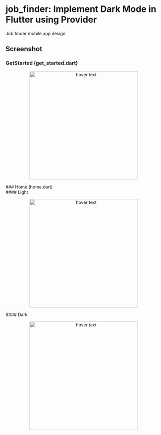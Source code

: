 # job_finder: Implement Dark Mode in Flutter using Provider

Job finder mobile app design

## Screenshot
### GetStarted (get_started.dart)
<p align="center">
  <img src="https://i.ibb.co/cr9tfx7/Screenshot-20211009-055847-1.jpg" width="350" title="hover text">
</p>
### Home (home.dart)
<br>
#### Light
<p align="center">
  <img src="https://i.ibb.co/51BD1qt/Screenshot-20211009-055853-1.jpg" width="350" title="hover text">
</p>
#### Dark
<p align="center">
  <img src="https://i.ibb.co/QPTV0Sd/Screenshot-20211009-055859-1.jpg" width="350" title="hover text">
</p>
